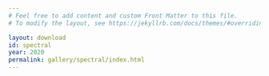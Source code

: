 ```yaml
---
# Feel free to add content and custom Front Matter to this file.
# To modify the layout, see https://jekyllrb.com/docs/themes/#overriding-theme-defaults

layout: download
id: spectral
year: 2020
permalink: gallery/spectral/index.html
---
```

